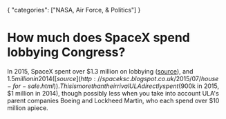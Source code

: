 {
    "categories": ["NASA, Air Force, & Politics"]
}

# How much does SpaceX spend lobbying Congress?

In 2015, SpaceX spent over $1.3 million on lobbying ([source](http://www.politico.com/story/2015/12/space-star-wars-elon-musk-boeing-lockheed-martin-217182)), and $1.5 million in 2014 ([source](http://spaceksc.blogspot.co.uk/2015/07/house-for-sale.html)). This is more than their rival ULA directly spent ($900k in 2015, $1 million in 2014), though possibly less when you take into account ULA's parent companies Boeing and Lockheed Martin, who each spend over $10 million apiece.
